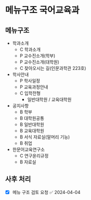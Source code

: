 # 메뉴구조 국어교육과

## 메뉴구조

- 학과소개
  - C 학과소개
  - P 교수진소개(학부)
  - P 교수진소개(대학원)
  - C 찾아오시는 길(인문과학관 223호)
- 학사안내
  - P 학사일정
  - P 교육과정안내
  - C 입학전형
    - 일반대학원 / 교육대학원
- 공지사항
  - B 학부
  - B 대학원공통
  - B 일반대학원
  - B 교육대학원
  - B 서식 자료실(말머리 기능)
  - B 취업
- 한문어교육연구소
  - C 연구윤리규정
  - B 자료실

## 사후 처리

- [x] 메뉴 구조 검토 요청 ✅ 2024-04-04
